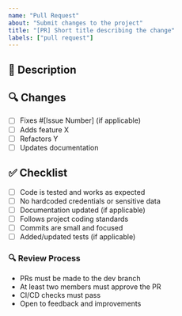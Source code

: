```yaml
---
name: "Pull Request"
about: "Submit changes to the project"
title: "[PR] Short title describing the change"
labels: ["pull request"]
---
```


## 📝 Description
<!-- Briefly describe the purpose and impact of this PR -->

## 🔍 Changes
- [ ] Fixes #[Issue Number] (if applicable)
- [ ] Adds feature X
- [ ] Refactors Y
- [ ] Updates documentation

## ✅ Checklist
- [ ] Code is tested and works as expected
- [ ] No hardcoded credentials or sensitive data
- [ ] Documentation updated (if applicable)
- [ ] Follows project coding standards
- [ ] Commits are small and focused
- [ ] Added/updated tests (if applicable)

### 🔍 Review Process
- PRs must be made to the dev branch  
- At least two members must approve the PR  
- CI/CD checks must pass  
- Open to feedback and improvements  

